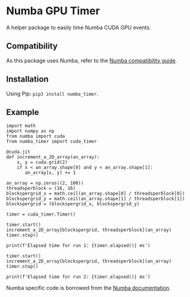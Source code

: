 # Numba GPU Timer
A helper package to easily time Numba CUDA GPU events.

## Compatibility 
As this package uses Numba, refer to the [Numba compatibility guide](https://numba.pydata.org/numba-doc/dev/user/installing.html#compatibility).

## Installation
Using Pip: `pip3 install numba_timer`.

## Example
```
import math
import numpy as np
from numba import cuda
from numba_timer import cuda_timer

@cuda.jit
def increment_a_2D_array(an_array):
    x, y = cuda.grid(2)
    if x < an_array.shape[0] and y < an_array.shape[1]:
       an_array[x, y] += 1

an_array = np.zeros((2, 100))
threadsperblock = (16, 16)
blockspergrid_x = math.ceil(an_array.shape[0] / threadsperblock[0])
blockspergrid_y = math.ceil(an_array.shape[1] / threadsperblock[1])
blockspergrid = (blockspergrid_x, blockspergrid_y)

timer = cuda_timer.Timer()

timer.start()
increment_a_2D_array[blockspergrid, threadsperblock](an_array)
timer.stop()

print(f'Elapsed time for run 1: {timer.elapsed()} ms')

timer.start()
increment_a_2D_array[blockspergrid, threadsperblock](an_array)
timer.stop()

print(f'Elapsed time for run 2: {timer.elapsed()} ms')
```
Numba specific code is borrowed from the [Numba documentation](https://numba.pydata.org/numba-doc/latest/cuda/kernels.html).
